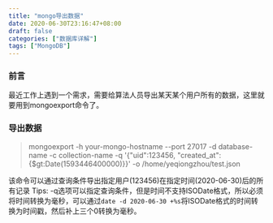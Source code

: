 ```yaml
---
title: "mongo导出数据"
date: 2020-06-30T23:16:47+08:00
draft: false
categories: ["数据库详解"]
tags: ["MongoDB"]
---
```


### 前言

最近工作上遇到一个需求，需要给算法人员导出某天某个用户所有的数据，这里就要用到mongoexport命令了。

### 导出数据

> mongoexport -h your-mongo-hostname --port 27017 -d database-name -c collection-name -q '{"uid":123456, "created_at":{$gt:Date(1593446400000)}}' -o /home/yeqiongzhou/test.json

该命令可以通过查询条件导出指定用户(123456)在指定时间(2020-06-30)后的所有记录
Tips: -q选项可以指定查询条件，但是时间不支持ISODate格式，所以必须将时间转换为毫秒，可以通过`date -d 2020-06-30 +%s`将ISODate格式的时间转换为时间戳，然后补上三个0转换为毫秒。
